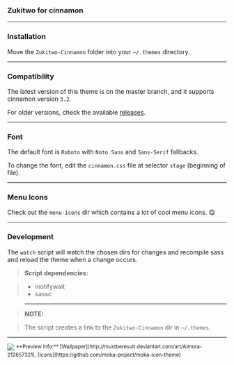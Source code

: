 ### Zukitwo for cinnamon

---

### Installation

Move the `Zukitwo-Cinnamon` folder into your `~/.themes` directory.

---

### Compatibility

The latest version of this theme is on the master branch, and it supports
cinnamon version `3.2`.

For older versions, check the available [releases](../../releases).

---

### Font

The default font is `Roboto` with `Noto Sans` and `Sans-Serif` fallbacks.

To change the font, edit the `cinnamon.css` file at selector `stage`
(beginning of file).

---

### Menu Icons

Check out the `menu-icons` dir which contains a lot of cool menu icons. :yum:

---

### Development

The `watch` script will watch the chosen dirs for changes and
recompile sass and reload the theme when a change occurs.

> **Script dependencies:**

> * inotifywait
> * sassc

> ---  

> **NOTE:**  

> The script creates a link to the `Zukitwo-Cinnamon` dir in `~/.themes`.

---

<img src="http://orig11.deviantart.net/22f6/f/2017/063/2/8/zukitwo_cinnamon_by_zagortenay333-d6trf2v.png" id="preview">  
<sup>**Preview info:** [Wallpaper](http://mustberesult.deviantart.com/art/Almora-212657321), [Icons](https://github.com/moka-project/moka-icon-theme)</sup>
